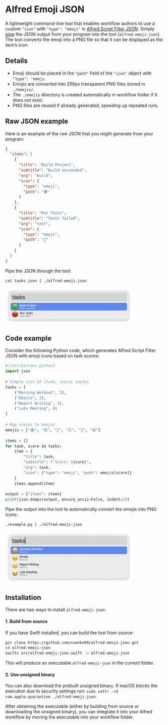 

# Alfred Emoji JSON

A lightweight command-line tool that enables workflow authors to use a custom `"icon"` with `"type": "emoji"` in [Alfred Script Filter JSON](https://www.alfredapp.com/help/workflows/inputs/script-filter/json/). Simply [pipe](https://www.gnu.org/software/bash/manual/html_node/Pipelines.html) the JSON output from your program into the tool (`alfred-emoji-json`). The tool converts the emoji into a PNG file so that it can be displayed as the item’s icon.


## Details

- Emoji should be placed in the `"path"` field of the `"icon"` object with `"type": "emoji`. 
- Emojis are converted into 256px transparent PNG files stored in `./emojis/`.
- The `./emojis` directory is created automatically in workflow folder if it does not exist.
- PNG files are reused if already generated, speeding up repeated runs.

## Raw JSON example 

Here is an example of the raw JSON that you might generate from your program:

```json
{
  "items": [
    {
      "title": "Build Project",
      "subtitle": "Build succeeded",
      "arg": "build",
      "icon": {
        "type": "emoji",
        "path": "🟢"
      }
    },
    {
      "title": "Run Tests",
      "subtitle": "Tests failed",
      "arg": "test",
      "icon": {
        "type": "emoji",
        "path": "🔴"
      }
    }
  ]
}
```

Pipe the JSON through the tool:

```bash
cat tasks.json | ./alfred-emoji-json
```

<img src="assets/demo1.png" alt="demo picture 1" width="80%" height="auto">

## Code example

Consider the following Python code, which generates Alfred Script Filter JSON with emoji icons based on task scores:

```python
#!/usr/bin/env python3
import json

# Simple list of (task, score) tuples
tasks = [
    ("Morning Workout", 5),
    ("Emails", 3),
    ("Report Writing", 2),
    ("Late Meeting", 0)
]

# Map scores to emojis
emojis = ["😭", "😢", "🙁", "😐", "🙂", "😄"]

items = []
for task, score in tasks:
    item = {
        "title": task,
        "subtitle": f"Score: {score}",
        "arg": task,
        "icon": {"type": "emoji", "path": emojis[score]}
    }
    items.append(item)

output = {"items": items}
print(json.dumps(output, ensure_ascii=False, indent=2))
```

Pipe the output into the tool to automatically convert the emojis into PNG icons:

```bash
./example.py | ./alfred-emoji-json
```

<img src="assets/demo2.png" alt="demo picture 1" width="80%" height="auto">

## Installation

There are two ways to install `alfred-emoji-json`:

#### 1. Build from source

If you have Swift installed, you can build the tool from source:

```bash
git clone https://github.com/svenko99/alfred-emoji-json.git
cd alfred-emoji-json
swiftc src/alfred-emoji-json.swift -o alfred-emoji-json
```
This will produce an executable `alfred-emoji-json` in the current folder. 

#### 2. Use unsigned binary

You can also download the prebuilt unsigned binary. If macOS blocks the execution due to security settings run: `sudo xattr -rd com.apple.quarantine ./alfred-emoji-json`.


After obtaining the executable (either by building from source or downloading the unsigned binary), you can integrate it into your Alfred workflow by moving the executable into your workflow folder.
